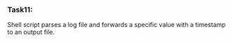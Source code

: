 ### Task11:

Shell script parses a log file and forwards a specific value with a timestamp to an output file.
